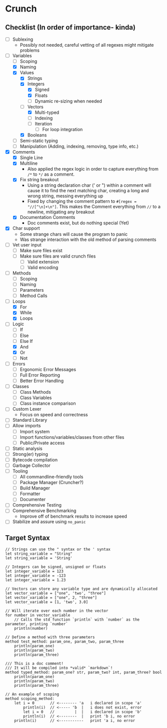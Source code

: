 # Crunch

## Checklist (In order of importance- kinda)

- [ ] Sublexing
    - Possibly not needed, careful vetting of all regexes might mitigate problems
- [ ] Variables
    - [ ] Scoping
    - [X] Naming
    - [X] Values
        - [X] Strings
        - [X] Integers
            - [X] Signed
            - [X] Floats
            - [ ] Dynamic re-sizing when needed
        - [ ] Vectors
            - [X] Multi-typed
            - [ ] Indexing
            - [ ] Iteration
                - [ ] For loop integration
        - [X] Booleans
    - [ ] Semi-static typing
    - [ ] Manipulation (Adding, indexing, removing, type info, etc.)
- [X] Comments
    - [X] Single Line
    - [X] Multiline
        - Also applied the regex logic in order to capture everything from `/*` to `*/` as a comment.
    - [X] Fix string breakout
        - Using a string declaration char (' or ") within a comment will cause it to find the next matching char, creating a long and wrong string, messing everything up
        - Fixed by changing the comment pattern to `#[regex = "//[^\n]+\n"]`. This makes the Comment everything from `//` to a newline, mitigating any breakout
    - [X] Documentation Comments
        - Doc comments exist, but do nothing special (Yet)
- [X] Char support
    - Some strange chars will cause the program to panic
    - Was strange interaction with the old method of parsing comments
- [ ] Vet user input
    - [ ] Make sure files exist
    - [ ] Make sure files are valid crunch files
        - [ ] Valid extension
        - [ ] Valid encoding
- [ ] Methods
    - [ ] Scoping
    - [ ] Naming
    - [ ] Parameters
    - [ ] Method Calls
- [ ] Loops
    - [X] For
    - [X] While
    - [X] Loops
- [ ] Logic
    - [ ] If
    - [ ] Else
    - [ ] Else If
    - [X] And
    - [X] Or
    - [ ] Not
- [ ] Errors
    - [ ] Ergonomic Error Messages
    - [ ] Full Error Reporting
    - [ ] Better Error Handling
- [ ] Classes
    - [ ] Class Methods
    - [ ] Class Variables
    - [ ] Class instance comparison
- [ ] Custom Lexer
    - Focus on speed and correctness
- [ ] Standard Library
- [ ] Allow imports
    - [ ] Import system
    - [ ] Import functions/variables/classes from other files
    - [ ] Public/Private access
- [ ] Static analysis
- [ ] Strong(er) typing
- [ ] Bytecode compilation
- [ ] Garbage Collector
- [ ] Tooling
    - [ ] All commandline-friendly tools
    - [ ] Package Manager (Cruncher?)
    - [ ] Build Manager
    - [ ] Formatter
    - [ ] Documenter
- [ ] Comprehensive Testing
- [ ] Comprehensive Benchmarking
    - Improve off of benchmark results to increase speed
- [ ] Stabilize and assure using `no_panic`

## Target Syntax

```crunch
// Strings can use the " syntax or the ' syntax
let string_variable = "String"
let string_variable = 'String'

// Integers can be signed, unsigned or floats
let integer_variable = 123
let integer_variable = -123
let integer_variable = 1.23

// Vectors can store any variable type and are dynamically allocated
let vector_variable = ["one", 'two', "three"]
let vector_variable = ["one", 2, "three"]
let vector_variable = [1, 'two', 3.0]

// Will iterate over each number in the vector
for number in vector_variable
    // Calls the std function `println` with `number` as the parameter, printing `number`
    println(number)

// Define a method with three parameters
method test_method: param_one, param_two, param_three
    println(param_one)
    println(param_two)
    println(param_three)

/// This is a doc comment!
/// It will be compiled into *valid* `markdown`!
method typed_method: param_one? str, param_two? int, param_three? bool
    println(param_one)
    println(param_two)
    println(param_three)

// An example of scoping
method scoping_method:
    let i = 0       // <-------- 'a   i declared in scope 'a'
        println(i)  // <----- 'b  |   i does not exist, error
        let i = 0   //         |  |   i declared in scope 'b'
        println(i)  // <--------  |   print 'b i, no error
    println(i)      // <-----------   print 'a i, no error
```
